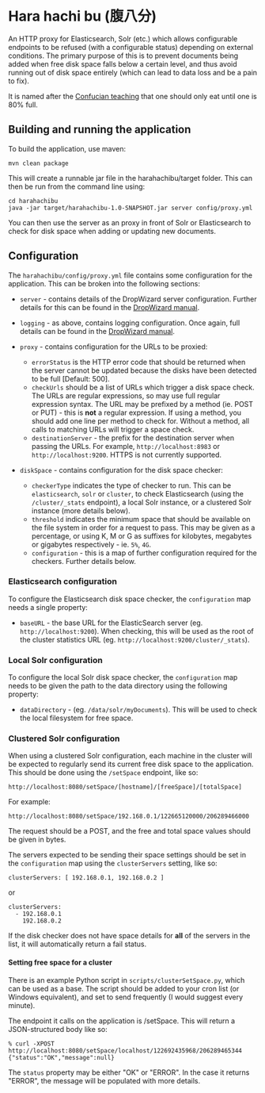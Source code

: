 # Hara hachi bu (腹八分)

An HTTP proxy for Elasticsearch, Solr (etc.) which allows configurable endpoints to be refused (with a configurable status) depending on external conditions. The primary purpose of this is to prevent documents being added when free disk space falls below a certain level, and thus avoid running out of disk space entirely (which can lead to data loss and be a pain to fix).

It is named after the [Confucian teaching](https://en.wikipedia.org/wiki/Hara_hachi_bun_me) that one should only eat until one is 80% full.


## Building and running the application

To build the application, use maven:

    mvn clean package
    
This will create a runnable jar file in the harahachibu/target folder. This can then be run from the command line
using:

    cd harahachibu
    java -jar target/harahachibu-1.0-SNAPSHOT.jar server config/proxy.yml
    
You can then use the server as an proxy in front of Solr or Elasticsearch to check for disk space when adding or
updating new documents.
    

## Configuration

The `harahachibu/config/proxy.yml` file contains some configuration for the application. This can be broken into
the following sections:

- `server` - contains details of the DropWizard server configuration. Further details for this can be found in
the [DropWizard manual](http://www.dropwizard.io/0.9.2/docs/manual/configuration.html).

- `logging` - as above, contains logging configuration. Once again, full details can be found in the
[DropWizard manual](http://www.dropwizard.io/0.9.2/docs/manual/configuration.html).

- `proxy` - contains configuration for the URLs to be proxied:
	- `errorStatus` is the HTTP error code that should be returned when the server cannot be updated because
    the disks have been detected to be full [Default: 500].
    - `checkUrls` should be a list of URLs which trigger a disk space check. The URLs are regular expressions, so
    may use full regular expression syntax. The URL may be prefixed by a method (ie. POST or PUT) - this
    is **not** a regular expression. If using a method, you should add one line per method to check for. Without
    a method, all calls to matching URLs will trigger a space check.
    - `destinationServer` - the prefix for the destination server when passing the URLs. For example,
    `http://localhost:8983` or `http://localhost:9200`. HTTPS is not currently supported.
    
- `diskSpace` - contains configuration for the disk space checker:
	- `checkerType` indicates the type of checker to run. This can be `elasticsearch`, `solr` or `cluster`, to
	check Elasticsearch (using the `/cluster/_stats` endpoint), a local Solr instance, or a clustered Solr instance
	(more details below).
	- `threshold` indicates the minimum space that should be available on the file system in order for a request to
	pass. This may be given as a percentage, or using K, M or G as suffixes for kilobytes, megabytes or gigabytes
	respectively - ie. `5%`, `4G`.
	- `configuration` - this is a map of further configuration required for the checkers. Further details below.
	 

### Elasticsearch configuration

To configure the Elasticsearch disk space checker, the `configuration` map needs a single property:

- `baseURL` - the base URL for the ElasticSearch server (eg. `http://localhost:9200`). When checking, this will be
used as the root of the cluster statistics URL (eg. `http://localhost:9200/cluster/_stats`).


### Local Solr configuration

To configure the local Solr disk space checker, the `configuration` map needs to be given the path to the data
directory using the following property:

- `dataDirectory` - (eg. `/data/solr/myDocuments`). This will be used to check the local filesystem for free space.


### Clustered Solr configuration

When using a clustered Solr configuration, each machine in the cluster will be expected to regularly send its current
free disk space to the application. This should be done using the `/setSpace` endpoint, like so:

    http://localhost:8080/setSpace/[hostname]/[freeSpace]/[totalSpace]
    
For example:

    http://localhost:8080/setSpace/192.168.0.1/122665120000/206289466000
    
The request should be a POST, and the free and total space values should be given in bytes.

The servers expected to be sending their space settings should be set in the `configuration` map using the
`clusterServers` setting, like so:

    clusterServers: [ 192.168.0.1, 192.168.0.2 ]
    
or

    clusterServers:
      - 192.168.0.1
        192.168.0.2

If the disk checker does not have space details for **all** of the servers in the list, it will automatically return
a fail status.


#### Setting free space for a cluster

There is an example Python script in `scripts/clusterSetSpace.py`, which can be used as a base. The script should
be added to your cron list (or Windows equivalent), and set to send frequently (I would suggest every minute).

The endpoint it calls on the application is /setSpace. This will return a JSON-structured body like so:

```
% curl -XPOST http://localhost:8080/setSpace/localhost/122692435968/206289465344
{"status":"OK","message":null}
```

The `status` property may be either "OK" or "ERROR". In the case it returns "ERROR", the message will be populated
with more details.
